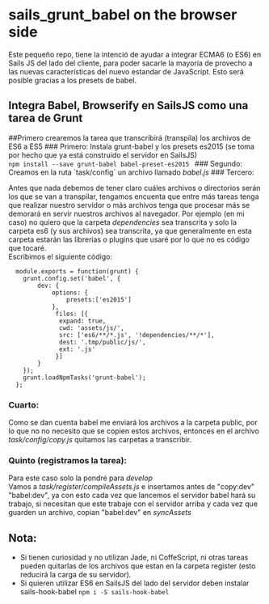 # sails_grunt_babel on the browser side
Este pequeño repo, tiene la intenció de ayudar a integrar ECMA6 (o ES6) en Sails JS del lado del cliente, para poder sacarle la mayoría de provecho a las nuevas características del nuevo estandar de JavaScript. Esto será posible gracias a los presets de babel.

<h2>Integra Babel, Browserify en SailsJS como una tarea de Grunt</h2>
##Primero crearemos la tarea que transcribirá (transpila) los archivos de ES6 a ES5
### Primero: 
Instala grunt-babel y los presets es2015 (se toma por hecho que ya está construido el servidor en SailsJS)
<br><code>npm install --save grunt-babel babel-preset-es2015 </code>
### Segundo:
Creamos en la ruta `task/config` un archivo llamado <i>babel.js</i>
### Tercero:

Antes que nada debemos de tener claro cuáles archivos o directorios serán los que se van a transpilar, tengamos encuenta que entre más tareas tenga que realizar nuestro servidor o más archivos tenga que procesar más se demorará en servir nuestros archivos al navegador. Por ejemplo (en mi caso) no quiero que la carpeta <i>dependencies</i> sea transcrita y solo la carpeta es6 (y sus archivos) sea transcrita, ya que generalmente en esta carpeta estarán las librerías o plugins que usaré por lo que no es código que tocaré.
<br>Escribimos el siguiente código:
```
  module.exports = function(grunt) {
  	grunt.config.set('babel', {
  		dev: {
  			options: {
  				presets:['es2015']
  			},
  			 files: [{
  	          expand: true,
  	          cwd: 'assets/js/',
  	          src: ['es6/**/*.js', '!dependencies/**/*'],
  	          dest: '.tmp/public/js/',
  	          ext: '.js'
  	         }]
  		}
  	});
  	grunt.loadNpmTasks('grunt-babel');
  };
  ```
### Cuarto:
Como se dan cuenta babel me enviará los archivos a la carpeta public, por lo que no no necesito que se copien estos archivos, entonces en el archivo <i>task/config/copy.js</i> quitamos las carpetas a transcribir.
<br>
### Quinto (registramos la tarea): 
Para este caso solo la pondré para <i>develop</i><br>
Vamos a <i>task/register/compileAssets.js</i> e insertamos antes de "copy:dev" "babel:dev", ya con esto cada vez que lancemos el servidor babel hará su trabajo, si necesitan que este trabaje con el servidor arriba y cada vez que guarden un archivo, copian "babel:dev" en <i>syncAssets</i>

## Nota:
* Si tienen curiosidad y no utilizan Jade, ni CoffeScript, ni otras tareas pueden quitarlas de los archivos que estan en la carpeta register (esto reducirá la carga de su servidor).
* Si quieren utilizar ES6 en SailsJS del lado del servidor deben instalar sails-hook-babel `npm i -S sails-hook-babel`
